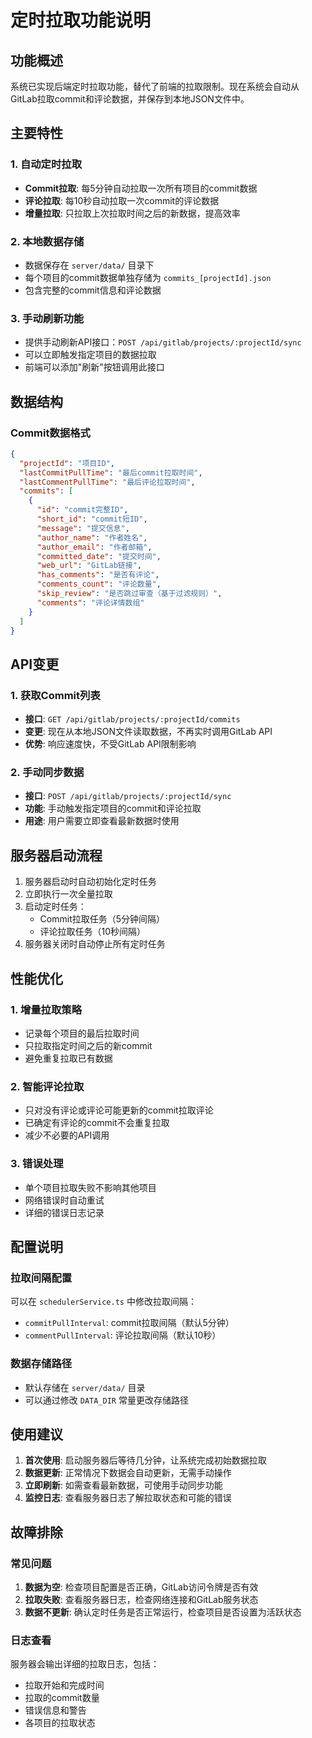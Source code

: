 # 定时拉取功能说明

## 功能概述

系统已实现后端定时拉取功能，替代了前端的拉取限制。现在系统会自动从GitLab拉取commit和评论数据，并保存到本地JSON文件中。

## 主要特性

### 1. 自动定时拉取
- **Commit拉取**: 每5分钟自动拉取一次所有项目的commit数据
- **评论拉取**: 每10秒自动拉取一次commit的评论数据
- **增量拉取**: 只拉取上次拉取时间之后的新数据，提高效率

### 2. 本地数据存储
- 数据保存在 `server/data/` 目录下
- 每个项目的commit数据单独存储为 `commits_[projectId].json`
- 包含完整的commit信息和评论数据

### 3. 手动刷新功能
- 提供手动刷新API接口：`POST /api/gitlab/projects/:projectId/sync`
- 可以立即触发指定项目的数据拉取
- 前端可以添加"刷新"按钮调用此接口

## 数据结构

### Commit数据格式
```json
{
  "projectId": "项目ID",
  "lastCommitPullTime": "最后commit拉取时间",
  "lastCommentPullTime": "最后评论拉取时间",
  "commits": [
    {
      "id": "commit完整ID",
      "short_id": "commit短ID",
      "message": "提交信息",
      "author_name": "作者姓名",
      "author_email": "作者邮箱",
      "committed_date": "提交时间",
      "web_url": "GitLab链接",
      "has_comments": "是否有评论",
      "comments_count": "评论数量",
      "skip_review": "是否跳过审查（基于过滤规则）",
      "comments": "评论详情数组"
    }
  ]
}
```

## API变更

### 1. 获取Commit列表
- **接口**: `GET /api/gitlab/projects/:projectId/commits`
- **变更**: 现在从本地JSON文件读取数据，不再实时调用GitLab API
- **优势**: 响应速度快，不受GitLab API限制影响

### 2. 手动同步数据
- **接口**: `POST /api/gitlab/projects/:projectId/sync`
- **功能**: 手动触发指定项目的commit和评论拉取
- **用途**: 用户需要立即查看最新数据时使用

## 服务器启动流程

1. 服务器启动时自动初始化定时任务
2. 立即执行一次全量拉取
3. 启动定时任务：
   - Commit拉取任务（5分钟间隔）
   - 评论拉取任务（10秒间隔）
4. 服务器关闭时自动停止所有定时任务

## 性能优化

### 1. 增量拉取策略
- 记录每个项目的最后拉取时间
- 只拉取指定时间之后的新commit
- 避免重复拉取已有数据

### 2. 智能评论拉取
- 只对没有评论或评论可能更新的commit拉取评论
- 已确定有评论的commit不会重复拉取
- 减少不必要的API调用

### 3. 错误处理
- 单个项目拉取失败不影响其他项目
- 网络错误时自动重试
- 详细的错误日志记录

## 配置说明

### 拉取间隔配置
可以在 `schedulerService.ts` 中修改拉取间隔：
- `commitPullInterval`: commit拉取间隔（默认5分钟）
- `commentPullInterval`: 评论拉取间隔（默认10秒）

### 数据存储路径
- 默认存储在 `server/data/` 目录
- 可以通过修改 `DATA_DIR` 常量更改存储路径

## 使用建议

1. **首次使用**: 启动服务器后等待几分钟，让系统完成初始数据拉取
2. **数据更新**: 正常情况下数据会自动更新，无需手动操作
3. **立即刷新**: 如需查看最新数据，可使用手动同步功能
4. **监控日志**: 查看服务器日志了解拉取状态和可能的错误

## 故障排除

### 常见问题
1. **数据为空**: 检查项目配置是否正确，GitLab访问令牌是否有效
2. **拉取失败**: 查看服务器日志，检查网络连接和GitLab服务状态
3. **数据不更新**: 确认定时任务是否正常运行，检查项目是否设置为活跃状态

### 日志查看
服务器会输出详细的拉取日志，包括：
- 拉取开始和完成时间
- 拉取的commit数量
- 错误信息和警告
- 各项目的拉取状态 